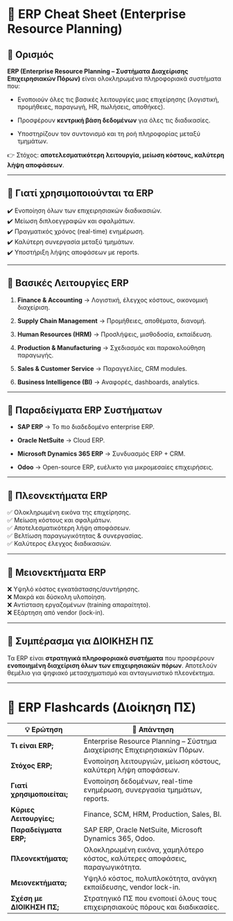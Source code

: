 # 📌 ERP Cheat Sheet (Enterprise Resource Planning)

## 🔹 Ορισμός

**ERP (Enterprise Resource Planning – Συστήματα Διαχείρισης Επιχειρησιακών Πόρων)** είναι ολοκληρωμένα πληροφοριακά συστήματα που:

- Ενοποιούν όλες τις βασικές λειτουργίες μιας επιχείρησης (λογιστική, προμήθειες, παραγωγή, HR, πωλήσεις, αποθήκες).

- Προσφέρουν **κεντρική βάση δεδομένων** για όλες τις διαδικασίες.

- Υποστηρίζουν τον συντονισμό και τη ροή πληροφορίας μεταξύ τμημάτων.

👉 Στόχος: **αποτελεσματικότερη λειτουργία, μείωση κόστους, καλύτερη λήψη αποφάσεων**.

---

## 🔹 Γιατί χρησιμοποιούνται τα ERP

✔️ Ενοποίηση όλων των επιχειρησιακών διαδικασιών.  
✔️ Μείωση διπλοεγγραφών και σφαλμάτων.  
✔️ Πραγματικός χρόνος (real-time) ενημέρωση.  
✔️ Καλύτερη συνεργασία μεταξύ τμημάτων.  
✔️ Υποστήριξη λήψης αποφάσεων με reports.

---

## 🔹 Βασικές Λειτουργίες ERP

1. **Finance & Accounting** → Λογιστική, έλεγχος κόστους, οικονομική διαχείριση.

2. **Supply Chain Management** → Προμήθειες, αποθέματα, διανομή.

3. **Human Resources (HRM)** → Προσλήψεις, μισθοδοσία, εκπαίδευση.

4. **Production & Manufacturing** → Σχεδιασμός και παρακολούθηση παραγωγής.

5. **Sales & Customer Service** → Παραγγελίες, CRM modules.

6. **Business Intelligence (BI)** → Αναφορές, dashboards, analytics.

---

## 🔹 Παραδείγματα ERP Συστήματων

- **SAP ERP** → Το πιο διαδεδομένο enterprise ERP.

- **Oracle NetSuite** → Cloud ERP.

- **Microsoft Dynamics 365 ERP** → Συνδυασμός ERP + CRM.

- **Odoo** → Open-source ERP, ευέλικτο για μικρομεσαίες επιχειρήσεις.

---

## 🔹 Πλεονεκτήματα ERP

✅ Ολοκληρωμένη εικόνα της επιχείρησης.  
✅ Μείωση κόστους και σφαλμάτων.  
✅ Αποτελεσματικότερη λήψη αποφάσεων.  
✅ Βελτίωση παραγωγικότητας & συνεργασίας.  
✅ Καλύτερος έλεγχος διαδικασιών.

---

## 🔹 Μειονεκτήματα ERP

❌ Υψηλό κόστος εγκατάστασης/συντήρησης.  
❌ Μακρά και δύσκολη υλοποίηση.  
❌ Αντίσταση εργαζομένων (training απαραίτητο).  
❌ Εξάρτηση από vendor (lock-in).

---

## 🔹 Συμπέρασμα για ΔΙΟΙΚΗΣΗ ΠΣ

Τα ERP είναι **στρατηγικά πληροφοριακά συστήματα** που προσφέρουν **ενοποιημένη διαχείριση όλων των επιχειρησιακών πόρων**. Αποτελούν θεμέλιο για ψηφιακό μετασχηματισμό και ανταγωνιστικό πλεονέκτημα.

---

# 📌 ERP Flashcards (Διοίκηση ΠΣ)

| 💡 Ερώτηση                 | 📖 Απάντηση                                                                   |
| -------------------------- | ----------------------------------------------------------------------------- |
| **Τι είναι ERP;**          | Enterprise Resource Planning – Σύστημα Διαχείρισης Επιχειρησιακών Πόρων.      |
| **Στόχος ERP;**            | Ενοποίηση λειτουργιών, μείωση κόστους, καλύτερη λήψη αποφάσεων.               |
| **Γιατί χρησιμοποιείται;** | Ενοποίηση δεδομένων, real-time ενημέρωση, συνεργασία τμημάτων, reports.       |
| **Κύριες Λειτουργίες;**    | Finance, SCM, HRM, Production, Sales, BI.                                     |
| **Παραδείγματα ERP;**      | SAP ERP, Oracle NetSuite, Microsoft Dynamics 365, Odoo.                       |
| **Πλεονεκτήματα;**         | Ολοκληρωμένη εικόνα, χαμηλότερο κόστος, καλύτερες αποφάσεις, παραγωγικότητα.  |
| **Μειονεκτήματα;**         | Υψηλό κόστος, πολυπλοκότητα, ανάγκη εκπαίδευσης, vendor lock-in.              |
| **Σχέση με ΔΙΟΙΚΗΣΗ ΠΣ;**  | Στρατηγικό ΠΣ που ενοποιεί όλους τους επιχειρησιακούς πόρους και διαδικασίες. |
